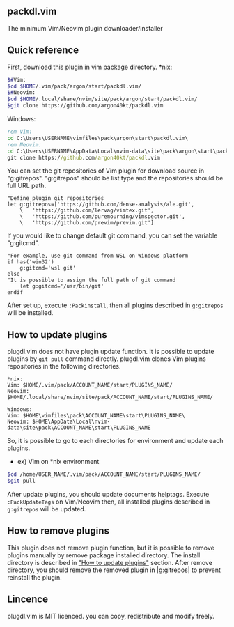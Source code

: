 ## packdl.vim

The minimum Vim/Neovim plugin downloader/installer

## Quick reference

First, download this plugin in vim package directory.
*nix:
```bash
$#Vim:
$cd $HOME/.vim/pack/argon/start/packdl.vim/
$#Neovim:
$cd $HOME/.local/share/nvim/site/pack/argon/start/packdl.vim/
$git clone https://github.com/argon40kt/packdl.vim
```

Windows:
```bat
rem Vim:
cd C:\Users\USERNAME\vimfiles\pack\argon\start\packdl.vim\
rem Neovim:
cd C:\Users\USERNAME\AppData\Local\nvim-data\site\pack\argon\start\packdl.vim\
git clone https://github.com/argon40kt/packdl.vim
```

You can set the git repositories of Vim plugin for download source in "g:gitrepos". "g:gitrepos" should be list type and the repositories should be full URL path. 

```vim
"Define plugin git repositories
let g:gitrepos=['https://github.com/dense-analysis/ale.git',
	\	'https://github.com/lervag/vimtex.git',
	\	'https://github.com/puremourning/vimspector.git',
	\	'https://github.com/previm/previm.git']
```

If you would like to change default git command, you can set the variable "g:gitcmd".

```vim
"For example, use git command from WSL on Windows platform
if has('win32')
    g:gitcmd='wsl git'
else
"It is possible to assign the full path of git command
    let g:gitcmd='/usr/bin/git'
endif
```

After set up, execute `:Packinstall`, then all plugins described in `g:gitrepos` will be installed.

## How to update plugins

plugdl.vim does not have plugin update function. It is possible to update plugins by `git pull` command directly. plugdl.vim clones Vim plugins repositories in the following directories.

```
*nix:
Vim: $HOME/.vim/pack/ACCOUNT_NAME/start/PLUGINS_NAME/
Neovim: $HOME/.local/share/nvim/site/pack/ACCOUNT_NAME/start/PLUGINS_NAME/

Windows:
Vim: $HOME\vimfiles\pack\ACCOUNT_NAME\start\PLUGINS_NAME\
Neovim: $HOME\AppData\Local\nvim-data\site\pack\ACCOUNT_NAME\start\PLUGINS_NAME
```

So, it is possible to go to each directories for environment and update each plugins.

 - ex) Vim on *nix environment
```bash
$cd /home/USER_NAME/.vim/pack/ACCOUNT_NAME/start/PLUGINS_NAME/
$git pull
```
After update plugins, you should update documents helptags.
Execute `:PackUpdateTags` on Vim/Neovim then, all installed plugins described in `g:gitrepos` will be updated.

## How to remove plugins

This plugin does not remove plugin function, but it is possible to remove
plugins manually by remove package installed directory.
The install directory is described in ["How to update plugins"](#how-to-update-plugins) section.
After remove directory, you should remove the removed plugin in |g:gitrepos| to prevent reinstall the plugin.

## Lincence

plugdl.vim is MIT licenced. you can copy, redistribute and modify freely.
